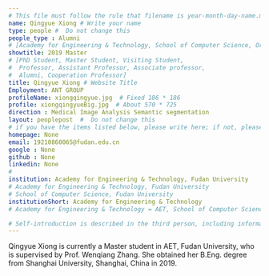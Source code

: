 ```yaml
---
# This file must follow the rule that filename is year-month-day-name.md .
name: Qingyue Xiong # Write your name
type: people #  Do not change this
people_type : Alumni
# [Academy for Engineering & Technology, School of Computer Science, Organizer]
showtitle: 2019 Master
# [PhD Student, Master Student, Visiting Student,
#  Professor, Assistant Professor, Associate professor,
#  Alumni, Cooperation Professor]
title: Qingyue Xiong # Website Title
Employment: ANT GROUP
profileName: xiongqingyue.jpg  # Fixed 186 * 186
profile: xiongqingyueBig.jpg  # About 570 * 725
direction : Medical Image Analysis Semantic segmentation
layout: peoplepost  #  Do not change this
# if you have the items listed below, please write here; if not, please write None.
homepage: None
email: 19210860065@fudan.edu.cn
google : None
github : None
linkedin: None
# 
institution: Academy for Engineering & Technology, Fudan University
# Academy for Engineering & Technology, Fudan University
# School of Computer Science, Fudan University
institutionShort: Academy for Engineering & Technology
# Academy for Engineering & Technology = AET, School of Computer Science = SCS

# Self-introduction is described in the third person, including information such as educational experience
---
```


Qingyue Xiong is currently a Master student in AET, Fudan University, who is supervised by Prof. Wenqiang Zhang. She obtained her B.Eng. degree from Shanghai University, Shanghai, China in 2019.